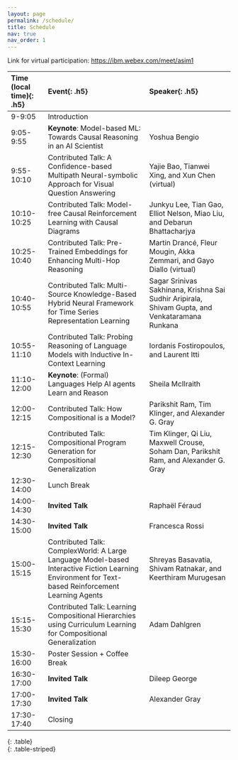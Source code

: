 ```yaml
---
layout: page
permalink: /schedule/
title: Schedule
nav: true
nav_order: 1
---
```


Link for virtual participation: https://ibm.webex.com/meet/asim1


| **Time (local time)**{: .h5} |  **Event**{: .h5} | **Speaker**{: .h5} |
| :-------------------------------- | :--------------------------------- | :--------------------------------- |
|  9-9:05  |   Introduction   |
|  9:05-9:55 | **Keynote**: Model-based ML: Towards Causal Reasoning in an AI Scientist | Yoshua Bengio |
| 9:55-10:10 | Contributed Talk: A Confidence-based Multipath Neural-symbolic Approach for Visual Question Answering | Yajie Bao, Tianwei Xing, and Xun Chen (virtual) |
| 10:10-10:25| Contributed Talk: Model-free Causal Reinforcement Learning with Causal Diagrams| Junkyu Lee, Tian Gao, Elliot Nelson, Miao Liu, and Debarun Bhattacharjya |
| 10:25-10:40 | Contributed Talk: Pre-Trained Embeddings for Enhancing Multi-Hop Reasoning | Martin Drancé, Fleur Mougin, Akka Zemmari, and Gayo Diallo (virtual) | 
| 10:40-10:55 | Contributed Talk: Multi-Source Knowledge-Based Hybrid Neural Framework for Time Series Representation Learning | Sagar Srinivas Sakhinana, Krishna Sai Sudhir Aripirala, Shivam Gupta, and Venkataramana Runkana |
| 10:55-11:10 | Contributed Talk: Probing Reasoning of Language Models with Inductive In-Context Learning | Iordanis Fostiropoulos, and Laurent Itti |
| 11:10-12:00 | **Keynote**: (Formal) Languages Help AI agents Learn and Reason | Sheila McIlraith |  
| 12:00-12:15 | Contributed Talk: How Compositional is a Model? | Parikshit Ram, Tim Klinger, and Alexander G. Gray | 
| 12:15-12:30 | Contributed Talk: Compositional Program Generation for Compositional Generalization | Tim Klinger, Qi Liu, Maxwell Crouse, Soham Dan, Parikshit Ram, and Alexander G. Gray | 
| 12:30-14:00 | Lunch Break |  | 
| 14:00-14:30 | **Invited Talk** | Raphaël Féraud | 
| 14:30-15:00 | **Invited Talk** | Francesca Rossi | 
| 15:00-15:15 | Contributed Talk: ComplexWorld: A Large Language Model-based Interactive Fiction Learning Environment for Text-based Reinforcement Learning Agents | Shreyas Basavatia, Shivam Ratnakar, and Keerthiram Murugesan | 
| 15:15-15:30 | Contributed Talk: Learning Compositional Hierarchies using Curriculum Learning for Compositional Generalization | Adam Dahlgren | 
| 15:30-16:00 | Poster Session + Coffee Break | | 
| 16:30-17:00 | **Invited Talk** | Dileep George  | 
| 17:00-17:30 | **Invited Talk** | Alexander Gray | 
| 17:30-17:40 | Closing
{: .table}  
{: .table-striped}  
